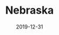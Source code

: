 ---
layout: location-page
date: 2019-12-31
tags:
  - nebraska
title: Nebraska
stateAbbr: NE
url: "http://dhhs.ne.gov/Pages/Coronavirus.aspx"
urlTitle: "dhhs.ne.gov"
---